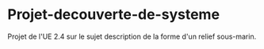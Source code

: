 # Projet-decouverte-de-systeme
Projet de l'UE 2.4 sur le sujet description de la forme d'un relief sous-marin.
